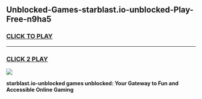 
## Unblocked-Games-starblast.io-unblocked-Play-Free-n9ha5
<h3>
<a href="https://premium76.site?title=starblast.io-unblocked&ref=19M">CLICK TO PLAY</a></h3>
<hr>

<h3>
<a href="https://premium76.site?title=starblast.io-unblocked&ref=19M">CLICK 2 PLAY</a>
  
</h3>

<a href="https://premium76.site?title=starblast.io-unblocked&ref=19M"><img src="https://clearcache.store/games.png"></a>


**starblast.io-unblocked games unblocked: Your Gateway to Fun and Accessible Online Gaming**
